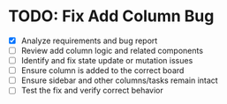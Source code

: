 # TODO: Fix Add Column Bug

- [x] Analyze requirements and bug report
- [ ] Review add column logic and related components
- [ ] Identify and fix state update or mutation issues
- [ ] Ensure column is added to the correct board
- [ ] Ensure sidebar and other columns/tasks remain intact
- [ ] Test the fix and verify correct behavior
